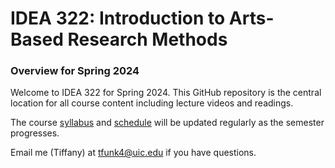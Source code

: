 # IDEA 322: Introduction to Arts-Based Research Methods


### Overview for Spring 2024

Welcome to IDEA 322 for Spring 2024. This GitHub repository is the central location for all course content including lecture videos and readings.

The course [syllabus](/SYLLABUS.md) and [schedule](/SCHEDULE.md) will be updated regularly as the semester progresses.

Email me (Tiffany) at [tfunk4@uic.edu](mailto:tfunk4@uic.edu) if you have questions.
